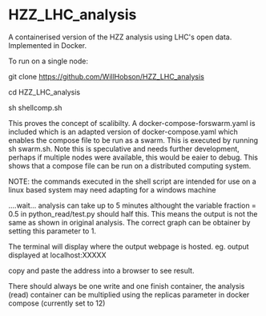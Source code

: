# HZZ_LHC_analysis
A containerised version of the HZZ analysis using LHC's open data. Implemented in Docker.

To run on a single node:

git clone https://github.com/WillHobson/HZZ_LHC_analysis

cd HZZ_LHC_analysis

sh shellcomp.sh

This proves the concept of scalibilty. A docker-compose-forswarm.yaml is included which is an adapted version of docker-compose.yaml which enables the compose file to be run as a swarm. This is executed by running sh swarm.sh. Note this is speculative and needs further development, perhaps if multiple nodes were available, this would be eaier to debug. This shows that a compose file can be run on a distributed computing system.

NOTE: the commands executed in the shell script are intended for use on a linux based system 
may need adapting for a windows machine

....wait... analysis can take up to 5 minutes althought the variable fraction = 0.5 in python_read/test.py should half this.
This means the output is not the same as shown in original analysis. The correct graph can be obtainer by setting this parameter to 1.

The terminal will display where the output webpage is hosted.
eg. output displayed at localhost:XXXXX

copy and paste the address into a browser to see result.

There should always be one write and one finish container, the analysis (read) container can be multiplied using the replicas parameter in docker compose
(currently set to 12)
